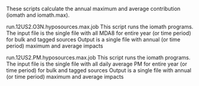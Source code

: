These scripts calculate the annual maximum and average contribution (iomath and iomath.max).

run.12US2.O3N.hyposources.max.job
        This script runs the iomath programs.
        The input file is the single file with all MDA8 for entire year (or time period) for bulk and tagged sources
        Output is a single file with annual (or time period) maximum and average impacts

run.12US2.PM.hyposources.max.job
        This script runs the iomath programs.
        The input file is the single file with all daily average PM for entire year (or time period) for bulk and tagged sources
        Output is a single file with annual (or time period) maximum and average impacts

